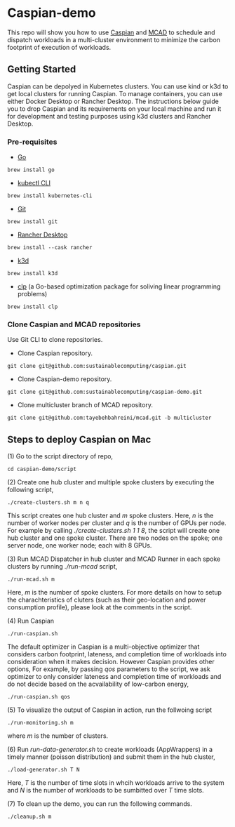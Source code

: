 # Caspian-demo
This repo will show you how to use [Caspian](https://github.com/sustainablecomputing/caspian) and [MCAD](https://github.com/project-codeflare/mcad) to schedule and dispatch workloads in a multi-cluster environment to minimize the carbon footprint of execution of workloads. 
## Getting Started 
Caspian can be depolyed in Kubernetes clusters. You can use kind or k3d to get  local clusters for running Caspian. To manage containers, you can use either Docker Desktop or Rancher Desktop. The instructions below guide you to drop Caspian and its requirements on your local machine and run it for development and testing purposes using k3d clusters and Rancher Desktop.

### Pre-requisites
- [Go](https://go.dev/dl/) 
```
brew install go
``` 

- [kubectl CLI](https://kubernetes.io/docs/reference/kubectl/)
```
brew install kubernetes-cli
``` 
- [Git](https://git-scm.com/book/en/v2/Getting-Started-Installing-Git)
```
brew install git
``` 
- [Rancher Desktop](https://rancherdesktop.io/) 
```
brew install --cask rancher
``` 
- [k3d](https://k3d.io/)
```
brew install k3d
``` 
- [clp](https://github.com/lanl/clp) (a Go-based optimization package for soliving linear programming problems)
```
brew install clp
``` 
### Clone Caspian and MCAD repositories
Use Git CLI to clone repositories.

-  Clone Caspian repository.
```
git clone git@github.com:sustainablecomputing/caspian.git
```

-  Clone Caspian-demo repository.
```
git clone git@github.com:sustainablecomputing/caspian-demo.git
```

- Clone multicluster branch of MCAD repository.
```
git clone git@github.com:tayebehbahreini/mcad.git -b multicluster
```

## Steps to deploy Caspian on Mac
(1) Go to the script directory of repo,
```
cd caspian-demo/script
```

(2) Create one hub cluster and multiple spoke clusters by executing the following script, 

```
./create-clusters.sh m n q
```
This script creates one hub cluster and *m* spoke clusters. Here, *n* is the number of worker nodes per cluster and *q* is the number of GPUs per node. For example by calling *./create-clusters.sh 1 1 8*, the script will create one hub cluster and one spoke cluster. There are two nodes on the spoke; one server node, one worker node; each with 8 GPUs.

(3) Run MCAD Dispatcher in hub cluster and MCAD Runner in each spoke clusters by running *./run-mcad* script, 

```
./run-mcad.sh m 
```
Here, *m* is the number of spoke clusters. For more details on how to setup the charachteristics of cluters (such as their geo-location and power consumption profile), please look at the comments in the script.


(4) Run Caspian 

```
./run-caspian.sh 
```
The default optimizer in Caspian is a multi-objective optimizer that considers carbon footprint, lateness, and completion time of workloads into consideration when it makes decision. However Caspian provides other options, For example, by passing *qos* parameters to the script, we ask optimizer to only consider lateness and completion time of workloads and do not decide based on the acvailability of low-carbon energy,

```
./run-caspian.sh qos
```

(5) To visualize the output of Caspian in action, run the follwoing script
```
./run-monitoring.sh m
```
where *m* is the number of clusters.

(6) Run *run-data-generator.sh* to create workloads (AppWrappers) in a timely manner (poisson distribution) and submit them in the hub cluster,

```
./load-generator.sh T N
```
Here, *T* is the number of time slots in whcih workloads arrive to the system and *N* is the number of workloads to be sumbitted over *T* time slots.


(7) To clean up the demo, you can run the following commands.

```
./cleanup.sh m
```
